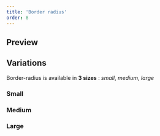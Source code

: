 ```yaml
---
title: 'Border radius'
order: 8
---
```


## Preview

<preview path="src/pages/Foundations/BorderRadius/previews/example" nude=true></preview> 

## Variations

Border-radius is available in **3 sizes** : _small_, _medium_, _large_

### Small

<preview path="src/pages/Foundations/BorderRadius/previews/small" nude=true></preview> 

### Medium

<preview path="src/pages/Foundations/BorderRadius/previews/medium" nude=true></preview> 

### Large

<preview path="src/pages/Foundations/BorderRadius/previews/large" nude=true></preview> 